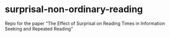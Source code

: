 # surprisal-non-ordinary-reading
Repo for the paper "The Effect of Surprisal on Reading Times in Information Seeking and Repeated Reading"
